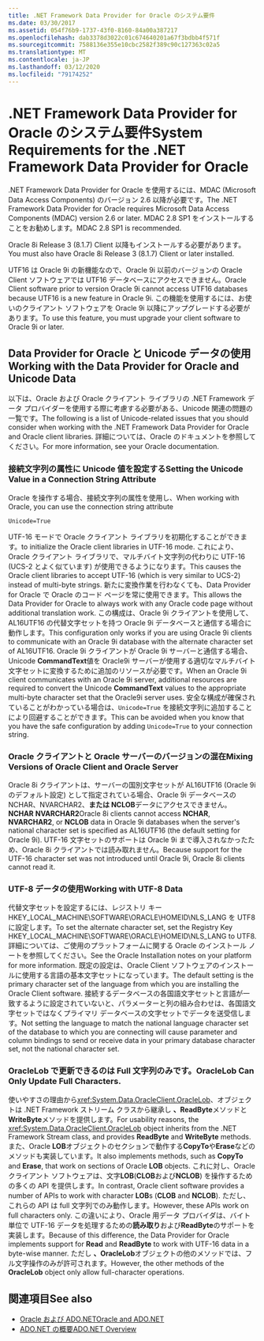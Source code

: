 ```yaml
---
title: .NET Framework Data Provider for Oracle のシステム要件
ms.date: 03/30/2017
ms.assetid: 054f76b9-1737-43f0-8160-84a00a387217
ms.openlocfilehash: dab3378d3022c01c674640201a67f3bdbb4f571f
ms.sourcegitcommit: 7588136e355e10cbc2582f389c90c127363c02a5
ms.translationtype: MT
ms.contentlocale: ja-JP
ms.lasthandoff: 03/12/2020
ms.locfileid: "79174252"
---
```

# <a name="system-requirements-for-the-net-framework-data-provider-for-oracle"></a><span data-ttu-id="56d45-102">.NET Framework Data Provider for Oracle のシステム要件</span><span class="sxs-lookup"><span data-stu-id="56d45-102">System Requirements for the .NET Framework Data Provider for Oracle</span></span>

<span data-ttu-id="56d45-103">.NET Framework Data Provider for Oracle を使用するには、MDAC (Microsoft Data Access Components) のバージョン 2.6 以降が必要です。</span><span class="sxs-lookup"><span data-stu-id="56d45-103">The .NET Framework Data Provider for Oracle requires Microsoft Data Access Components (MDAC) version 2.6 or later.</span></span> <span data-ttu-id="56d45-104">MDAC 2.8 SP1 をインストールすることをお勧めします。</span><span class="sxs-lookup"><span data-stu-id="56d45-104">MDAC 2.8 SP1 is recommended.</span></span>  
  
 <span data-ttu-id="56d45-105">Oracle 8i Release 3 (8.1.7) Client 以降もインストールする必要があります。</span><span class="sxs-lookup"><span data-stu-id="56d45-105">You must also have Oracle 8i Release 3 (8.1.7) Client or later installed.</span></span>  
  
 <span data-ttu-id="56d45-106">UTF16 は Oracle 9i の新機能なので、Oracle 9i 以前のバージョンの Oracle Client ソフトウェアでは UTF16 データベースにアクセスできません。</span><span class="sxs-lookup"><span data-stu-id="56d45-106">Oracle Client software prior to version Oracle 9i cannot access UTF16 databases because UTF16 is a new feature in Oracle 9i.</span></span> <span data-ttu-id="56d45-107">この機能を使用するには、お使いのクライアント ソフトウェアを Oracle 9i 以降にアップグレードする必要があります。</span><span class="sxs-lookup"><span data-stu-id="56d45-107">To use this feature, you must upgrade your client software to Oracle 9i or later.</span></span>  
  
## <a name="working-with-the-data-provider-for-oracle-and-unicode-data"></a><span data-ttu-id="56d45-108">Data Provider for Oracle と Unicode データの使用</span><span class="sxs-lookup"><span data-stu-id="56d45-108">Working with the Data Provider for Oracle and Unicode Data</span></span>  

<span data-ttu-id="56d45-109">以下は、Oracle および Oracle クライアント ライブラリの .NET Framework データ プロバイダーを使用する際に考慮する必要がある、Unicode 関連の問題の一覧です。</span><span class="sxs-lookup"><span data-stu-id="56d45-109">The following is a list of Unicode-related issues that you should consider when working with the .NET Framework Data Provider for Oracle and Oracle client libraries.</span></span> <span data-ttu-id="56d45-110">詳細については、Oracle のドキュメントを参照してください。</span><span class="sxs-lookup"><span data-stu-id="56d45-110">For more information, see your Oracle documentation.</span></span>  
  
### <a name="setting-the-unicode-value-in-a-connection-string-attribute"></a><span data-ttu-id="56d45-111">接続文字列の属性に Unicode 値を設定する</span><span class="sxs-lookup"><span data-stu-id="56d45-111">Setting the Unicode Value in a Connection String Attribute</span></span>  

<span data-ttu-id="56d45-112">Oracle を操作する場合、接続文字列の属性を使用し、</span><span class="sxs-lookup"><span data-stu-id="56d45-112">When working with Oracle, you can use the connection string attribute</span></span>  
  
`Unicode=True`
  
<span data-ttu-id="56d45-113">UTF-16 モードで Oracle クライアント ライブラリを初期化することができます。</span><span class="sxs-lookup"><span data-stu-id="56d45-113">to initialize the Oracle client libraries in UTF-16 mode.</span></span> <span data-ttu-id="56d45-114">これにより、Oracle クライアント ライブラリで、マルチバイト文字列の代わりに UTF-16 (UCS-2 とよく似ています) が使用できるようになります。</span><span class="sxs-lookup"><span data-stu-id="56d45-114">This causes the Oracle client libraries to accept UTF-16 (which is very similar to UCS-2) instead of multi-byte strings.</span></span> <span data-ttu-id="56d45-115">新たに変換作業を行わなくても、Data Provider for Oracle で Oracle のコード ページを常に使用できます。</span><span class="sxs-lookup"><span data-stu-id="56d45-115">This allows the Data Provider for Oracle to always work with any Oracle code page without additional translation work.</span></span> <span data-ttu-id="56d45-116">この構成は、Oracle 9i クライアントを使用して、AL16UTF16 の代替文字セットを持つ Oracle 9i データベースと通信する場合に動作します。</span><span class="sxs-lookup"><span data-stu-id="56d45-116">This configuration only works if you are using Oracle 9i clients to communicate with an Oracle 9i database with the alternate character set of AL16UTF16.</span></span> <span data-ttu-id="56d45-117">Oracle 9i クライアントが Oracle 9i サーバーと通信する場合、Unicode **CommandText**値を Oracle9i サーバーが使用する適切なマルチバイト文字セットに変換するために追加のリソースが必要です。</span><span class="sxs-lookup"><span data-stu-id="56d45-117">When an Oracle 9i client communicates with an Oracle 9i server, additional resources are required to convert the Unicode **CommandText** values to the appropriate multi-byte character set that the Oracle9i server uses.</span></span> <span data-ttu-id="56d45-118">安全な構成が確保されていることがわかっている場合は、`Unicode=True` を接続文字列に追加することにより回避することができます。</span><span class="sxs-lookup"><span data-stu-id="56d45-118">This can be avoided when you know that you have the safe configuration by adding `Unicode=True` to your connection string.</span></span>  
  
### <a name="mixing-versions-of-oracle-client-and-oracle-server"></a><span data-ttu-id="56d45-119">Oracle クライアントと Oracle サーバーのバージョンの混在</span><span class="sxs-lookup"><span data-stu-id="56d45-119">Mixing Versions of Oracle Client and Oracle Server</span></span>  

<span data-ttu-id="56d45-120">Oracle 8i クライアントは、サーバーの国別文字セットが AL16UTF16 (Oracle 9i のデフォルト設定) として指定されている場合、Oracle 9i データベースの NCHAR、NVARCHAR2、**または NCLOB**データにアクセスできません。 **NCHAR** **NVARCHAR2**</span><span class="sxs-lookup"><span data-stu-id="56d45-120">Oracle 8i clients cannot access **NCHAR**, **NVARCHAR2**, or **NCLOB** data in Oracle 9i databases when the server's national character set is specified as AL16UTF16 (the default setting for Oracle 9i).</span></span> <span data-ttu-id="56d45-121">UTF-16 文字セットのサポートは Oracle 9i まで導入されなかったため、Oracle 8i クライアントでは読み取れません。</span><span class="sxs-lookup"><span data-stu-id="56d45-121">Because support for the UTF-16 character set was not introduced until Oracle 9i, Oracle 8i clients cannot read it.</span></span>  
  
### <a name="working-with-utf-8-data"></a><span data-ttu-id="56d45-122">UTF-8 データの使用</span><span class="sxs-lookup"><span data-stu-id="56d45-122">Working with UTF-8 Data</span></span>  

<span data-ttu-id="56d45-123">代替文字セットを設定するには、レジストリ キー HKEY_LOCAL_MACHINE\SOFTWARE\ORACLE\HOMEID\NLS_LANG を UTF8 に設定します。</span><span class="sxs-lookup"><span data-stu-id="56d45-123">To set the alternate character set, set the Registry Key HKEY_LOCAL_MACHINE\SOFTWARE\ORACLE\HOMEID\NLS_LANG to UTF8.</span></span> <span data-ttu-id="56d45-124">詳細については、ご使用のプラットフォームに関する Oracle のインストール ノートを参照してください。</span><span class="sxs-lookup"><span data-stu-id="56d45-124">See the Oracle Installation notes on your platform for more information.</span></span> <span data-ttu-id="56d45-125">既定の設定は、Oracle Client ソフトウェアのインストールに使用する言語の基本文字セットになっています。</span><span class="sxs-lookup"><span data-stu-id="56d45-125">The default setting is the primary character set of the language from which you are installing the Oracle Client software.</span></span> <span data-ttu-id="56d45-126">接続するデータベースの各国語文字セットと言語が一致するように設定されていないと、パラメーターと列の組み合わせは、各国語文字セットではなくプライマリ データベースの文字セットでデータを送受信します。</span><span class="sxs-lookup"><span data-stu-id="56d45-126">Not setting the language to match the national language character set of the database to which you are connecting will cause parameter and column bindings to send or receive data in your primary database character set, not the national character set.</span></span>  
  
### <a name="oraclelob-can-only-update-full-characters"></a><span data-ttu-id="56d45-127">OracleLob で更新できるのは Full 文字列のみです。</span><span class="sxs-lookup"><span data-stu-id="56d45-127">OracleLob Can Only Update Full Characters.</span></span>  

<span data-ttu-id="56d45-128">使いやすさの理由から<xref:System.Data.OracleClient.OracleLob>、オブジェクトは .NET Framework ストリーム クラスから継承し **、ReadByte**メソッドと**WriteByte**メソッドを提供します。</span><span class="sxs-lookup"><span data-stu-id="56d45-128">For usability reasons, the <xref:System.Data.OracleClient.OracleLob> object inherits from the .NET Framework Stream class, and provides **ReadByte** and **WriteByte** methods.</span></span> <span data-ttu-id="56d45-129">また、Oracle **LOB**オブジェクトのセクションで動作する**CopyTo**や**Erase**などのメソッドも実装しています。</span><span class="sxs-lookup"><span data-stu-id="56d45-129">It also implements methods, such as **CopyTo** and **Erase**, that work on sections of Oracle **LOB** objects.</span></span> <span data-ttu-id="56d45-130">これに対し、Oracle クライアント ソフトウェアは、文字**LOB**(**CLOB**および**NCLOB**) を操作するための多くの API を提供します。</span><span class="sxs-lookup"><span data-stu-id="56d45-130">In contrast, Oracle client software provides a number of APIs to work with character **LOB**s (**CLOB** and **NCLOB**).</span></span> <span data-ttu-id="56d45-131">ただし、これらの API は full 文字列でのみ動作します。</span><span class="sxs-lookup"><span data-stu-id="56d45-131">However, these APIs work on full characters only.</span></span> <span data-ttu-id="56d45-132">この違いにより、Oracle 用データ プロバイダは、バイト単位で UTF-16 データを処理するための**読み取り**および**ReadByte**のサポートを実装します。</span><span class="sxs-lookup"><span data-stu-id="56d45-132">Because of this difference, the Data Provider for Oracle implements support for **Read** and **ReadByte** to work with UTF-16 data in a byte-wise manner.</span></span> <span data-ttu-id="56d45-133">ただし **、OracleLob**オブジェクトの他のメソッドでは、フル文字操作のみが許可されます。</span><span class="sxs-lookup"><span data-stu-id="56d45-133">However, the other methods of the **OracleLob** object only allow full-character operations.</span></span>  
  
## <a name="see-also"></a><span data-ttu-id="56d45-134">関連項目</span><span class="sxs-lookup"><span data-stu-id="56d45-134">See also</span></span>

- [<span data-ttu-id="56d45-135">Oracle および ADO.NET</span><span class="sxs-lookup"><span data-stu-id="56d45-135">Oracle and ADO.NET</span></span>](oracle-and-adonet.md)
- [<span data-ttu-id="56d45-136">ADO.NET の概要</span><span class="sxs-lookup"><span data-stu-id="56d45-136">ADO.NET Overview</span></span>](ado-net-overview.md)

